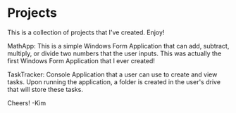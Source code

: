 # Projects
This is a collection of projects that I've created. Enjoy!

MathApp:
This is a simple Windows Form Application that can add, subtract, multiply, or divide two numbers that the user inputs.
This was actually the first Windows Form Application that I ever created!


TaskTracker:
Console Application that a user can use to create and view tasks. Upon running the application, a folder is created in the user's drive that will store these tasks.




Cheers!
-Kim
